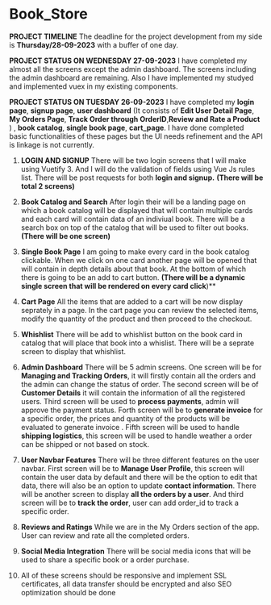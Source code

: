 # Book_Store 
**PROJECT TIMELINE** 
The deadline for the project development from my side is **Thursday/28-09-2023** with a buffer of one day.


**PROJECT STATUS ON WEDNESDAY 27-09-2023**
   I have completed my almost all the screens except the admin dashboard. The screens including the admin dashboard are remaining. Also I have implemented my studyed and implemented vuex in my existing components.




**PROJECT STATUS ON TUESDAY 26-09-2023**
   I have completed my **login page**, **signup page**, **user dashboard** (It consists of **Edit User Detail Page**, **My Orders Page**, **Track Order through OrderID**,**Review and Rate a Product** ) , **book catalog**, **single book page**, **cart_page**. I have done completed basic functionalities of these pages but the UI needs refinement and the API is linkage is not currently.





1) **LOGIN AND SIGNUP**
   There will be two login screens that I will make using Vuetify 3. And I will do the validation of fields using Vue Js rules list. There will be post requests for both **login and signup.** **(There will be total 2 screens)**

2) **Book Catalog and Search**
    After login their will be a landing page on which a book catalog will be displayed that will contain multiple cards and each card will contain data of an indiviual book. There will be a search box on top of the catalog that will be used to filter out books. **(There will be one screen)**

3) **Single Book Page**
   I am going to make every card in the book catalog clickable. When we click on one card another page will be opened that will contain in depth details about that book. At the bottom of which there is going to be an add to cart button. **(There will be a dynamic single screen that will be rendered on every card click**)**

4) **Cart Page**
   All the items that are added to a cart will be now display seprately in a page. In the cart page you can review the selected items, modify the quantity of the product and then proceed to the checkout.

5) **Whishlist**
     There will be add to whishlist button on the book card in catalog that will place that book into a whislist. There will be a seprate screen to display that whishlist.

6) **Admin Dashboard**
    There will be 5 admin screens. One screen will be for **Managing and Tracking Orders**, it will firstly contain all the orders and the admin can change the status of order. The second screen will be of **Customer Details** it will contain the information of all the registered users. Third screen will be used to **process payments**, admin will approve the payment status. Forth screen will be to **generate invoice** for a specific order, the prices and quantity of the products will be evaluated to generate invoice . Fifth screen will be used to handle **shipping logistics**, this screen will be used to handle weather a order can be shipped or not based on stock.

7) **User Navbar Features**
     There will be three different features on the user navbar. First screen will be to **Manage User Profile**, this screen will contain the user data by default and there will be the option to edit that data, there will also be an option to update **contact information**. There will be another screen to display **all the orders by a user**. And third screen will be to **track the order**, user can add order_id to track a specific order.

8) **Reviews and Ratings**
     While we are in the My Orders section of the app. User can review and rate all the completed orders.

9) **Social Media Integration**
      There will be social media icons that will be used to share a specific book or a order purchase.

10) All of these screens should be responsive and implement SSL certificates, all data transfer should be encrypted and also SEO optimization should be done


   

      
     

